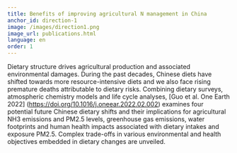 ```yaml
---
title: Benefits of improving agricultural N management in China
anchor_id: direction-1
image: /images/direction1.png
image_url: publications.html
language: en
order: 1
---
```


Dietary structure drives agricultural production and associated environmental damages. During the past decades, Chinese diets have shifted towards more resource-intensive diets and we also face rising premature deaths attributable to dietary risks. Combining dietary surveys, atmospheric chemistry models and life cycle analyses, [Guo et al. One Earth 2022] (https://doi.org/10.1016/j.oneear.2022.02.002) examines four potential future Chinese dietary shifts and their implications for agricultural NH3 emissions and PM2.5 levels, greenhouse gas emissions, water footprints and human health impacts associated with dietary intakes and exposure PM2.5. Complex trade-offs in various environmental and health objectives embedded in dietary changes are unveiled. 

